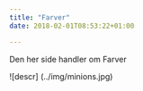 ```yaml
---
title: "Farver"
date: 2018-02-01T08:53:22+01:00

---
```

Den her side handler om Farver

![descr] (../img/minions.jpg)
